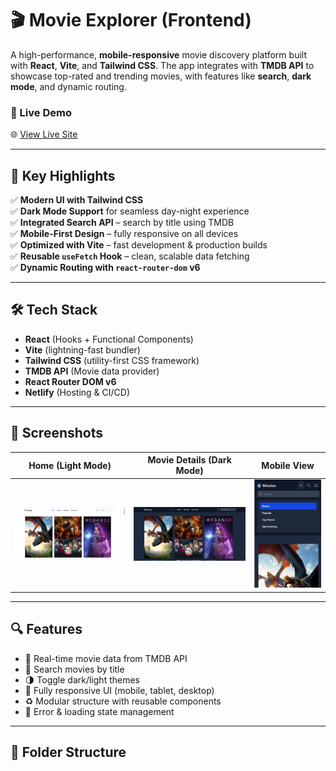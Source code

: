 
# 🎬 Movie Explorer (Frontend)

A high-performance, **mobile-responsive** movie discovery platform built with **React**, **Vite**, and **Tailwind CSS**. The app integrates with **TMDB API** to showcase top-rated and trending movies, with features like **search**, **dark mode**, and dynamic routing.

### 🔗 Live Demo

🌐 [View Live Site](https://lucent-cocada-79a76c.netlify.app/)

---

## 🚀 Key Highlights

✅ **Modern UI with Tailwind CSS**  
✅ **Dark Mode Support** for seamless day-night experience  
✅ **Integrated Search API** – search by title using TMDB  
✅ **Mobile-First Design** – fully responsive on all devices  
✅ **Optimized with Vite** – fast development & production builds  
✅ **Reusable `useFetch` Hook** – clean, scalable data fetching  
✅ **Dynamic Routing with `react-router-dom` v6**

---

## 🛠️ Tech Stack

- **React** (Hooks + Functional Components)
- **Vite** (lightning-fast bundler)
- **Tailwind CSS** (utility-first CSS framework)
- **TMDB API** (Movie data provider)
- **React Router DOM v6**
- **Netlify** (Hosting & CI/CD)

---

## 📸 Screenshots

| Home (Light Mode) | Movie Details (Dark Mode) | Mobile View |
|-------------------|---------------------------|-------------|
| ![Movies](/public/lightmovies.png "Movies") | ![dark](/public/movies.png) | ![mobile](/public/mobile.png) |

---

## 🔍 Features

- 🔄 Real-time movie data from TMDB API
- 🔎 Search movies by title
- 🌗 Toggle dark/light themes
- 📱 Fully responsive UI (mobile, tablet, desktop)
- ♻️ Modular structure with reusable components
- 🚨 Error & loading state management

---

## 📂 Folder Structure





